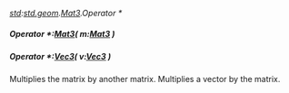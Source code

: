 _[std](../../modules/std/std-module.md):[std.geom](../../modules/std/std-geom.md).[Mat3<T>](../../modules/std/std-geom-mat3.md).Operator *_
##### Operator *:[Mat3](../../modules/std/std-geom-mat3.md)<T>( m:[Mat3](../../modules/std/std-geom-mat3.md)<T> )
##### Operator *:[Vec3](../../modules/std/std-geom-vec3.md)<T>( v:[Vec3](../../modules/std/std-geom-vec3.md)<T> )
Multiplies the matrix by another matrix.
Multiplies a vector by the matrix.
